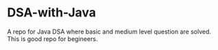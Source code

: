 # DSA-with-Java
A repo for Java DSA where basic and medium level question are solved. This is good repo for begineers.
